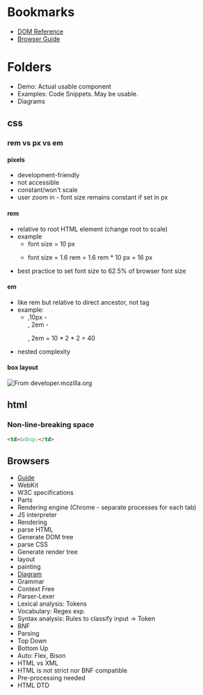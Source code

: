 # Bookmarks
- [DOM Reference](https://www.w3.org/TR/2003/REC-DOM-Level-2-HTML-20030109/idl-definitions.html)
- [Browser Guide](https://www.html5rocks.com/en/tutorials/internals/howbrowserswork/)

# Folders
- Demo: Actual usable component
- Examples: Code Snippets. May be usable.
- Diagrams

## css
### rem vs px vs em
#### pixels
* development-friendly
* not accessible
 * constant/won't scale
 * user zoom in - font size remains constant if set in px
#### rem
* relative to root HTML element (change root to scale)
* example
  - <html> font size = 10 px
  - <p> font size = 1.6 rem = 1.6 rem * 10 px = 16 px
* best practice to set <html> font size to 62.5% of browser font size
#### em
* like rem but relative to direct ancestor, not <html> tag
* example:
  - <html>,10px
    - <div>, 2em
        - <p>, 2em = 10 * 2 * 2 = 40
* nested complexity
#### box layout
![From developer.mozilla.org](https://mdn.mozillademos.org/files/13647/box-model-standard-small.png)
## html
### Non-line-breaking space
```HTML
<td>&nbsp;</td>
````

## Browsers
- [Guide](https://www.html5rocks.com/en/tutorials/internals/howbrowserswork/)
- WebKit
- W3C specifications
- Parts
 - Rendering engine (Chrome - separate processes for each tab)
 - JS interpreter
- Rendering
 - parse HTML
  - Generate DOM tree
 - parse CSS
  - Generate render tree
- layout
- painting
- [Diagram](https://www.html5rocks.com/en/tutorials/internals/howbrowserswork/webkitflow.png)
- Grammar
 - Context Free
 - Parser-Lexer
  - Lexical analysis: Tokens
   - Vocabulary: Regex exp.
  - Syntax analysis: Rules to classify input -> Token
   - BNF
 - Parsing
  - Top Down
  - Bottom Up
  - Auto: Flex, Bison
 - HTML vs XML
  - HTML is not strict nor BNF compatible
   - Pre-processing needed
 - HTML DTD
